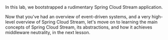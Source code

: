 In this lab, we bootstrapped a rudimentary Spring Cloud Stream application.

Now that you've had an overview of event-driven systems, and a very high-level overview of Spring Cloud Stream, let's move on to learning the main concepts of Spring Cloud Stream, its abstractions, and how it achieves middleware neutrality, in the next lesson.
